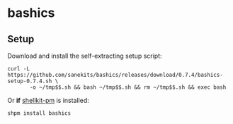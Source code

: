 # bashics

## Setup

Download and install the self-extracting setup script:

```
curl -L https://github.com/sanekits/bashics/releases/download/0.7.4/bashics-setup-0.7.4.sh \
       -o ~/tmp$$.sh && bash ~/tmp$$.sh && rm ~/tmp$$.sh && exec bash
```

Or **if** [shellkit-pm](https://github.com/sanekits/shellkit-pm) is installed:

    shpm install bashics

##
